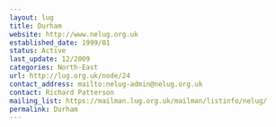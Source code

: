 ```yaml
---
layout: lug
title: Durham
website: http://www.nelug.org.uk
established_date: 1999/01
status: Active
last_update: 12/2009
categories: North-East
url: http://lug.org.uk/node/24
contact_address: mailto:nelug-admin@nelug.org.uk
contact: Richard Patterson
mailing_list: https://mailman.lug.org.uk/mailman/listinfo/nelug/
permalink: Durham
---
```

